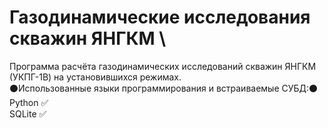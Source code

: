 # Газодинамические исследования скважин ЯНГКМ \
Программа расчёта газодинамических исследований скважин ЯНГКМ (УКПГ-1В) на установившихся режимах. \
:black_circle:Использованные языки программирования и встраиваемые СУБД::black_circle: \
Python :white_check_mark: \
SQLite :white_check_mark:
